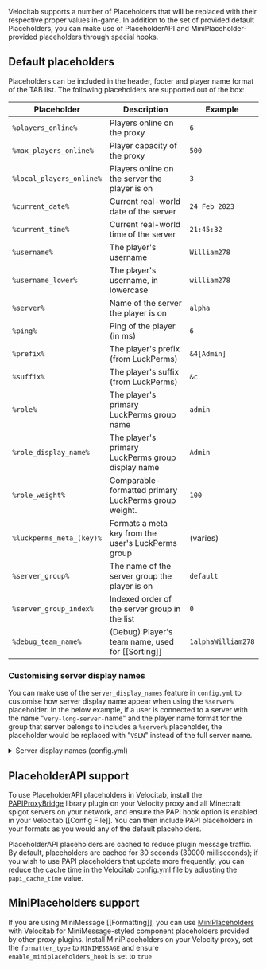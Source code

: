 Velocitab supports a number of Placeholders that will be replaced with their respective proper values in-game. In addition to the set of provided default Placeholders, you can make use of PlaceholderAPI and MiniPlaceholder-provided placeholders through special hooks.

## Default placeholders
Placeholders can be included in the header, footer and player name format of the TAB list. The following placeholders are supported out of the box:

| Placeholder              | Description                                          | Example            |
|--------------------------|------------------------------------------------------|--------------------|
| `%players_online%`       | Players online on the proxy                          | `6`                |
| `%max_players_online%`   | Player capacity of the proxy                         | `500`              |
| `%local_players_online%` | Players online on the server the player is on        | `3`                |
| `%current_date%`         | Current real-world date of the server                | `24 Feb 2023`      |
| `%current_time%`         | Current real-world time of the server                | `21:45:32`         |
| `%username%`             | The player's username                                | `William278`       |
| `%username_lower%`       | The player's username, in lowercase                  | `william278`       |
| `%server%`               | Name of the server the player is on                  | `alpha`            |
| `%ping%`                 | Ping of the player (in ms)                           | `6`                |
| `%prefix%`               | The player's prefix (from LuckPerms)                 | `&4[Admin]`        |
| `%suffix%`               | The player's suffix (from LuckPerms)                 | `&c `              |
| `%role%`                 | The player's primary LuckPerms group name            | `admin`            |
| `%role_display_name%`    | The player's primary LuckPerms group display name    | `Admin`            |
| `%role_weight%`          | Comparable-formatted primary LuckPerms group weight. | `100`              |
| `%luckperms_meta_(key)%` | Formats a meta key from the user's LuckPerms group   | (varies)           |
| `%server_group%`         | The name of the server group the player is on        | `default`          |
| `%server_group_index%`   | Indexed order of the server group in the list        | `0`                |
| `%debug_team_name%`      | (Debug) Player's team name, used for [[Sorting]]     | `1alphaWilliam278` |

### Customising server display names
You can make use of the `server_display_names` feature in `config.yml` to customise how server display name appear when using the `%server%` placeholder. In the below example, if a user is connected to a server with the name "`very-long-server-`name" and the player name format for the group that server belongs to includes a `%server%` placeholder, the placeholder would be replaced with "`VSLN`" instead of the full server name.

<details>
<summary>Server display names (config.yml)</summary>

```yaml
# Define custom names to be shown in the TAB list for specific server names.
# If no custom display name is provided for a server, its original name will be used.
server_display_names:
  very-long-server-name: VLSN
```
</details>

## PlaceholderAPI support
To use PlaceholderAPI placeholders in Velocitab, install the [PAPIProxyBridge](https://modrinth.com/plugin/papiproxybridge) library plugin on your Velocity proxy and all Minecraft spigot servers on your network, and ensure the PAPI hook option is enabled in your Velocitab [[Config File]]. You can then include PAPI placeholders in your formats as you would any of the default placeholders.

PlaceholderAPI placeholders are cached to reduce plugin message traffic. By default, placeholders are cached for 30 seconds (30000 milliseconds); if you wish to use PAPI placeholders that update more frequently, you can reduce the cache time in the Velocitab config.yml file by adjusting the `papi_cache_time` value.

## MiniPlaceholders support
If you are using MiniMessage [[Formatting]], you can use [MiniPlaceholders](https://github.com/MiniPlaceholders/MiniPlaceholders) with Velocitab for MiniMessage-styled component placeholders provided by other proxy plugins. Install MiniPlaceholders on your Velocity proxy, set the `formatter_type` to `MINIMESSAGE` and ensure `enable_miniplaceholders_hook` is set to `true`